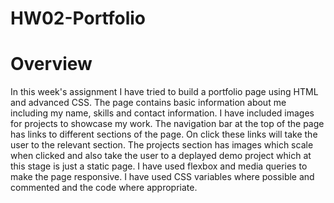 # HW02-Portfolio


# Overview
In  this week's assignment I have tried to build a portfolio page using HTML and advanced CSS. The page contains basic information about me including my name, skills and contact information. I have included images for projects to showcase my work. The navigation bar at the top of the page has links to different sections of the page. On click these links will take the user to the relevant section. The projects section has images which scale when clicked and also take the user to a deplayed demo project which at this stage is just a static page. I have used flexbox and media queries to make the page responsive. I have used CSS variables where possible and commented and the code where appropriate.


